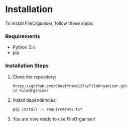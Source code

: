 # Installation

To install FileOrganiser, follow these steps:

### Requirements
+ Python 3.x
+ pip

### Installation Steps

1. Clone the repository:
    ```bash
    https://github.com/GhostPrime1234/FileOrganiser.git
    cd FileOrganiser
    ```

2. Install dependencies:
    ```bash
    pip install -r requirements.txt
    ```

3. You are now ready to use FileOrganiser!

